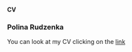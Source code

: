 
#### CV

### Polina Rudzenka

You can look at my CV clicking on the [link](https://rudenkopolina.github.io/cv_polina_rudzenka/)


